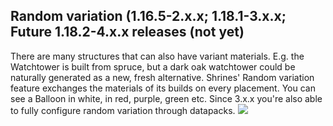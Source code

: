 ## Random variation (1.16.5-2.x.x; 1.18.1-3.x.x; Future 1.18.2-4.x.x releases (not yet)

There are many structures that can also have variant materials. E.g. the Watchtower is built from spruce, but a dark oak watchtower could be naturally generated as a new, fresh alternative. Shrines' Random variation feature exchanges the materials of its builds on every placement. You can see a Balloon in white, in red, purple, green etc.
Since 3.x.x you're also able to fully configure random variation through datapacks.
![](https://media.forgecdn.net/attachments/422/138/random_variation_11012022.png)
